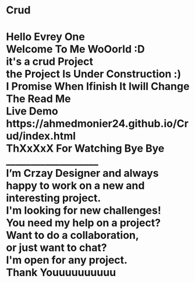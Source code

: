 # Crud
<h1>
Hello Evrey One <br>
Welcome To Me WoOorld :D  <br>
it's a crud Project <br>
the Project Is Under Construction :) <br>
I Promise When Ifinish It Iwill Change The Read Me <br>
Live Demo <br>
https://ahmedmonier24.github.io/Crud/index.html <br>
ThXxXxX For Watching Bye Bye 
___________________<br>I’m Crzay Designer and always happy to work on a new and interesting project.<br>
I'm looking for new challenges!<br>
You need my help on a project?<br>
Want to do a collaboration,<br>
or just want to chat?<br>
I'm open for any project.<br>
Thank Youuuuuuuuuu<br>

</h1>
